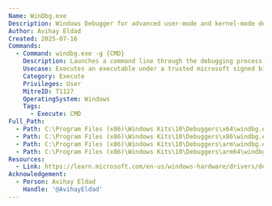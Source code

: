 ```yaml
---
Name: WinDbg.exe
Description: Windows Debugger for advanced user-mode and kernel-mode debugging.
Author: Avihay Eldad
Created: 2025-07-16
Commands:
  - Command: windbg.exe -g {CMD}
    Description: Launches a command line through the debugging process; optionally add `-G` to exit the debugger automatically.
    Usecase: Executes an executable under a trusted microsoft signed binary.
    Category: Execute
    Privileges: User
    MitreID: T1127
    OperatingSystem: Windows
    Tags:
      - Execute: CMD
Full_Path:
  - Path: C:\Program Files (x86)\Windows Kits\10\Debuggers\x64\windbg.exe
  - Path: C:\Program Files (x86)\Windows Kits\10\Debuggers\x86\windbg.exe
  - Path: C:\Program Files (x86)\Windows Kits\10\Debuggers\arm\windbg.exe
  - Path: C:\Program Files (x86)\Windows Kits\10\Debuggers\arm64\windbg.exe
Resources:
  - Link: https://learn.microsoft.com/en-us/windows-hardware/drivers/debugger/windbg-command-line-options
Acknowledgement:
  - Person: Avihay Eldad
    Handle: '@AvihayEldad'
---
```


